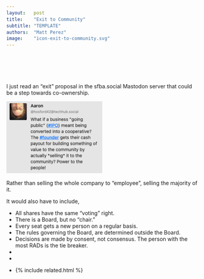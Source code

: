 ```yaml
---
layout:   post
title:    "Exit to Community"
subtitle: "TEMPLATE"
authors:  "Matt Perez"
image:    "icon-exit-to-community.svg"
---
```


<div style="display:none;">
 <p>I just read an &ldquo;exit&rdquo; proposal in the sfba.social Mastodon server that could be a step towards co-ownership.</p>
</div>

<h1>&nbsp;</h1>
 <p>I just read an &ldquo;exit&rdquo; proposal in the sfba.social Mastodon server that could be a step towards co-ownership.</p>
 <div class="_center">
  <img
   src="/assets/img/pic-exit-to-community.svg"
   width="50%"
   alt="">
 </div>
 <p>Rather than selling the whole company to &ldquo;employee&rdquo;, selling the majority of it.</p>
 <p>It would also have to include,</p>
  <ul>
   <li>All shares have the same &ldquo;voting&rdquo; right.</li>
   <li>There is a Board, but no &ldquo;chair.&rdquo;</li>
   <li>Every seat gets a new person on a regular basis.</li>
   <li>The rules governing the Board, are determined outside the Board.</li>
   <li>Decisions are made by consent, not consensus. The person with the most RADs is the tie breaker.</li>
   <li></li>
   <li></li>
   <li>

{% include related.html %}